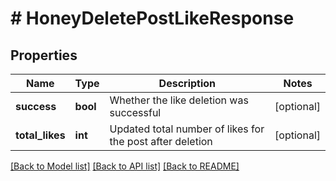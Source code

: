# # HoneyDeletePostLikeResponse

## Properties

Name | Type | Description | Notes
------------ | ------------- | ------------- | -------------
**success** | **bool** | Whether the like deletion was successful | [optional]
**total_likes** | **int** | Updated total number of likes for the post after deletion | [optional]

[[Back to Model list]](../../README.md#models) [[Back to API list]](../../README.md#endpoints) [[Back to README]](../../README.md)
